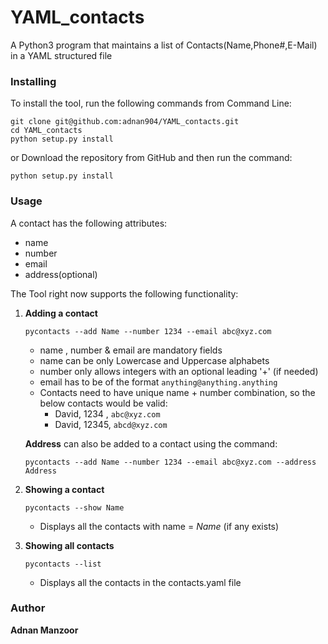 # YAML_contacts
A Python3 program that maintains a list of Contacts(Name,Phone#,E-Mail) in a YAML structured file


### Installing

To install the tool, run the following commands from Command Line:

```
git clone git@github.com:adnan904/YAML_contacts.git
cd YAML_contacts
python setup.py install
```

or Download the repository from GitHub and then run the command:

```
python setup.py install
```

### Usage

A contact has the following attributes:
- name
- number
- email
- address(optional)

The Tool right now supports the following functionality:

1. **Adding a contact**
    ```
    pycontacts --add Name --number 1234 --email abc@xyz.com 
   ```
    - name , number & email are mandatory fields
    - name can be only Lowercase and Uppercase alphabets
    - number only allows integers with an optional leading '+' (if needed)
    - email has to be of the format `anything@anything.anything` 
    - Contacts need to have unique name + number combination, so the below contacts would be valid:
        - David, 1234 , `abc@xyz.com`
        - David, 12345, `abcd@xyz.com`
      
   **Address** can also be added to a contact using the command:
    ```
    pycontacts --add Name --number 1234 --email abc@xyz.com --address Address
   ```

2. **Showing a contact**
    ```
    pycontacts --show Name  
    ```
      - Displays all the contacts with name = *Name* (if any exists)

3. **Showing all contacts**
    ```
    pycontacts --list  
    ```
      - Displays all the contacts in the contacts.yaml file
      
 ### Author 
   **Adnan Manzoor**
